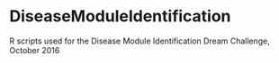 # DiseaseModuleIdentification
R scripts used for the Disease Module Identification Dream Challenge, October 2016

